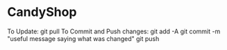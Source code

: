 CandyShop
=========

To Update: 
  git pull
To Commit and Push changes:
  git add -A
  git commit -m "useful message saying what was changed"
  git push
